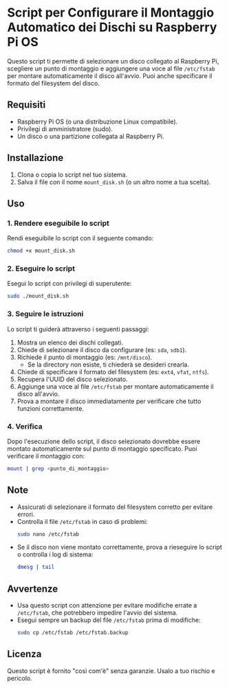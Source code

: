 # Script per Configurare il Montaggio Automatico dei Dischi su Raspberry Pi OS

Questo script ti permette di selezionare un disco collegato al Raspberry Pi, scegliere un punto di montaggio e aggiungere una voce al file `/etc/fstab` per montare automaticamente il disco all'avvio. Puoi anche specificare il formato del filesystem del disco.

## Requisiti

- Raspberry Pi OS (o una distribuzione Linux compatibile).
- Privilegi di amministratore (sudo).
- Un disco o una partizione collegata al Raspberry Pi.

## Installazione

1. Clona o copia lo script nel tuo sistema.
2. Salva il file con il nome `mount_disk.sh` (o un altro nome a tua scelta).

## Uso

### 1. Rendere eseguibile lo script
Rendi eseguibile lo script con il seguente comando:
```bash
chmod +x mount_disk.sh
```

### 2. Eseguire lo script
Esegui lo script con privilegi di superutente:
```bash
sudo ./mount_disk.sh
```

### 3. Seguire le istruzioni
Lo script ti guiderà attraverso i seguenti passaggi:

1. Mostra un elenco dei dischi collegati.
2. Chiede di selezionare il disco da configurare (es: `sda`, `sdb1`).
3. Richiede il punto di montaggio (es: `/mnt/disco`).
   - Se la directory non esiste, ti chiederà se desideri crearla.
4. Chiede di specificare il formato del filesystem (es: `ext4`, `vfat`, `ntfs`).
5. Recupera l'UUID del disco selezionato.
6. Aggiunge una voce al file `/etc/fstab` per montare automaticamente il disco all'avvio.
7. Prova a montare il disco immediatamente per verificare che tutto funzioni correttamente.

### 4. Verifica
Dopo l'esecuzione dello script, il disco selezionato dovrebbe essere montato automaticamente sul punto di montaggio specificato.
Puoi verificare il montaggio con:
```bash
mount | grep <punto_di_montaggio>
```

## Note
- Assicurati di selezionare il formato del filesystem corretto per evitare errori.
- Controlla il file `/etc/fstab` in caso di problemi:
  ```bash
  sudo nano /etc/fstab
  ```
- Se il disco non viene montato correttamente, prova a rieseguire lo script o controlla i log di sistema:
  ```bash
  dmesg | tail
  ```

## Avvertenze
- Usa questo script con attenzione per evitare modifiche errate a `/etc/fstab`, che potrebbero impedire l'avvio del sistema.
- Esegui sempre un backup del file `/etc/fstab` prima di modifiche:
  ```bash
  sudo cp /etc/fstab /etc/fstab.backup
  ```

## Licenza
Questo script è fornito "così com'è" senza garanzie. Usalo a tuo rischio e pericolo.

